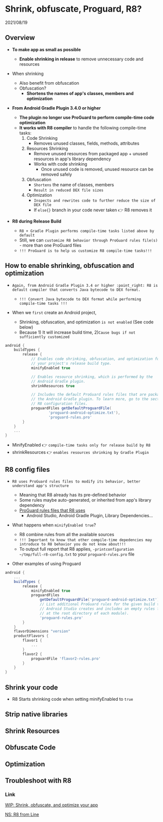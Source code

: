 # Shrink, obfuscate, Proguard, R8?

2021/08/19

## Overview
- **To make app as small as possible**
    - **Enable shrinking in release** to remove unnecessary code and resources
- When shrinking
    - Also benefit from obfuscation
    - Obfuscation?
        - **Shortens the names of app's classes, members and optimization**
- **From Android Gradle Plugin 3.4.0 or higher**
    - **The plugin no longer use ProGuard to perform compile-time code optimization**
    - **It works with R8 compiler** to handle the following compile-time tasks:
        1. Code Shrinking
            - Removes unused classes, fields, methods, attributes
        2. Resources Shrinking
            - Remove unused resources from packaged app + unused resources in app's library dependency
            - Works with code shrinking
                - Once unused code is removed, unused resource can be removed safely
        3. Obfuscation
            - `Shortens` the name of classes, members
            - `Result in reduced DEX file sizes`
        4. Optimization
            - `Inspects and rewrites code to further reduce the size of DEX file`
            - If `else{}` branch in your code never taken :point_right: R8 removes it
    
- **R8 during Release Build**
    - `R8 + Gradle Plugin performs compile-time tasks listed above by default`
    - Still, we can `customize R8 behavior through ProGuard rules file(s)` - more than one ProGuard
      files
    - `!!! ProGuard is to help us customize R8 compile-time tasks!!! `
    

## How to enable shrinking, obfuscation and optimization
    
- `Again, from Android Gradle Plugin 3.4 or higher :point_right: R8 is default compiler that converts
Java bytecode to DEX format.`
  - `!!! Convert Java bytecode to DEX format while performing compile-time tasks !!!`


- When we `first` create an Android project,
    - Shrinking, obfuscation, and optimization `is not enabled` (See code below)
    - Because 1) It will increase build time, 2)`Cause bugs if not sufficiently customized`


```groovy
android {
    buildTypes {
        release {
            // Enables code shrinking, obfuscation, and optimization for only
            // your project's release build type.
            minifyEnabled true

            // Enables resource shrinking, which is performed by the
            // Android Gradle plugin.
            shrinkResources true

            // Includes the default ProGuard rules files that are packaged with
            // the Android Gradle plugin. To learn more, go to the section about
            // R8 configuration files.
            proguardFiles getDefaultProguardFile(
                    'proguard-android-optimize.txt'),
                    'proguard-rules.pro'
        }
    }
    ...
}
```

- MinifyEnabled :point_right: `compile-time tasks only for release build by R8`
- shrinkResources :point_right: `enables resources shrinking by Gradle Plugin` 



## R8 config files

- `R8 uses ProGuard rules files to modify its behavior, better understand app's structure`
    - Meaning that R8 already has its pre-defined behavior
    - Some rules maybe auto-generated, or inherited from app's library dependency
    - [ProGuard rules files that R8 uses](https://developer.android.com/studio/build/shrink-code#configuration-files)
        - Android Studio, Android Gradle Plugin, Library Dependencies...

    
- What happens when `minifyEnabled true`?
    - R8 combine rules from all the available sources
    - `!!! Important to know that other compile-time depedencies may introduce to R8 behavior you
      do not know about!!!`
    - To output full report that R8 applies, `-printconfiguration ~/tmp/full-r8-config.txt` to your
    `proguard-rules.pro` file


- Other examples of using Proguard
```groovy
android {
    ...
    buildTypes {
        release {
            minifyEnabled true
            proguardFiles
                getDefaultProguardFile('proguard-android-optimize.txt'),
                // List additional ProGuard rules for the given build type here. By default,
                // Android Studio creates and includes an empty rules file for you (located
                // at the root directory of each module).
                'proguard-rules.pro'
        }
    }
    flavorDimensions "version"
    productFlavors {
        flavor1 {
            ...
        }
        flavor2 {
            proguardFile 'flavor2-rules.pro'
        }
    }
}
```


## Shrink your code

- R8 Starts shrinking code when setting minifyEnabled to `true` 



## Strip native libraries




## Shrink Resources




## Obfuscate Code




## Optimization





## Troubleshoot with R8




### Link
[WIP: Shrink, obfuscate, and optimize your app](https://developer.android.com/studio/build/shrink-code)


[NS: R8 from Line](https://engineering.linecorp.com/ko/blog/line-android-app-build-with-r8-compiler/)